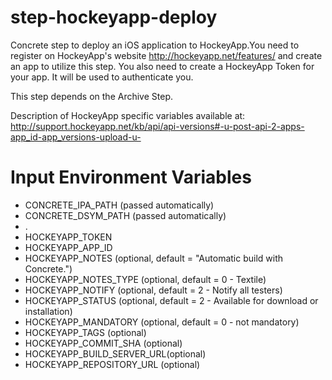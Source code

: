 step-hockeyapp-deploy
=====================

Concrete step to deploy an iOS application to HockeyApp.You need to register on HockeyApp's website http://hockeyapp.net/features/ and create an app to utilize this step. You also need to create a HockeyApp Token for your app. It will be used to authenticate you.

This step depends on the Archive Step.

Description of HockeyApp specific variables available at: http://support.hockeyapp.net/kb/api/api-versions#-u-post-api-2-apps-app_id-app_versions-upload-u-

# Input Environment Variables 
- CONCRETE_IPA_PATH			(passed automatically)
- CONCRETE_DSYM_PATH		(passed automatically)
- .
- HOCKEYAPP_TOKEN
- HOCKEYAPP_APP_ID
- HOCKEYAPP_NOTES			(optional, default = "Automatic build with Concrete.")
- HOCKEYAPP_NOTES_TYPE		(optional, default = 0 - Textile)
- HOCKEYAPP_NOTIFY			(optional, default = 2 - Notify all testers)
- HOCKEYAPP_STATUS			(optional, default = 2 - Available for download or installation)
- HOCKEYAPP_MANDATORY		(optional, default = 0 - not mandatory)
- HOCKEYAPP_TAGS			(optional)
- HOCKEYAPP_COMMIT_SHA		(optional)
- HOCKEYAPP_BUILD_SERVER_URL(optional)
- HOCKEYAPP_REPOSITORY_URL	(optional)